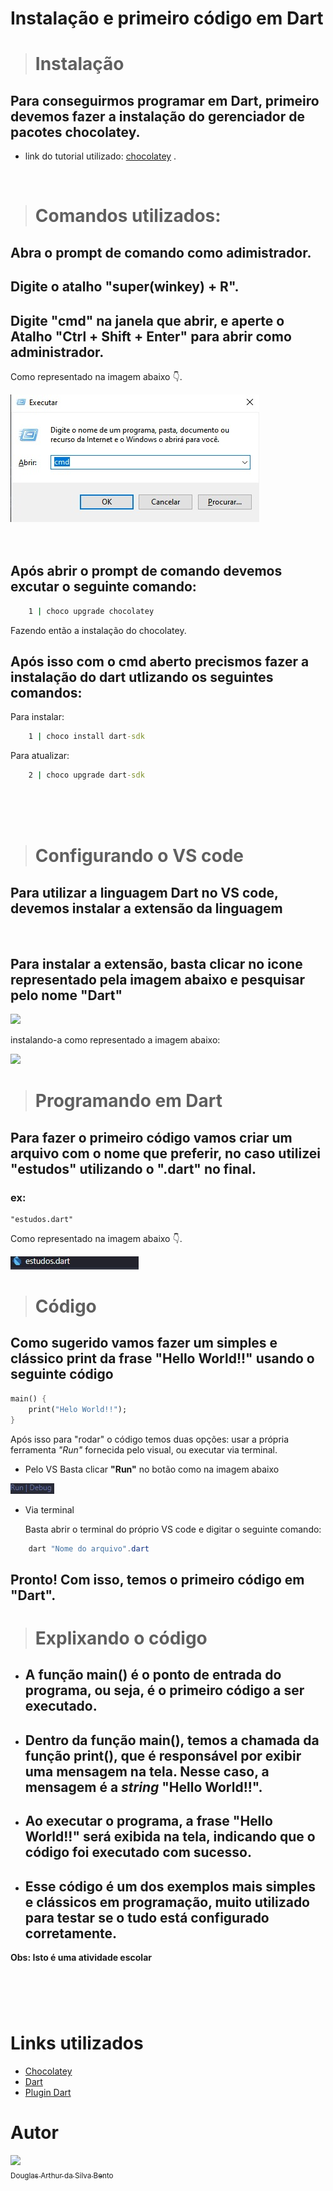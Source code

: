 # Instalação e primeiro código em Dart

> # Instalação

## Para conseguirmos programar em Dart, primeiro devemos fazer a instalação do gerenciador de pacotes chocolatey.

- link do tutorial utilizado: <html> <a taget="_blank" href="https://docs.chocolatey.org/en-us/choco/setup#more-install-options">chocolatey</a> </html>.

<html>
<br/>
</html>

># Comandos utilizados:

## Abra o prompt de comando como adimistrador.
## Digite o atalho "super(winkey) + R".
## Digite "cmd" na janela que abrir, e aperte o Atalho "Ctrl + Shift + Enter" para abrir como administrador.
Como representado na imagem abaixo 👇.

<html>
    <img src="./images/cmd.jpeg">
</html>

<html>
<br/>
<br/>
<br/>
</html>

## Após abrir o prompt de comando devemos excutar o seguinte comando:

```cmd
    1 | choco upgrade chocolatey
```

Fazendo então a instalação do chocolatey.

## Após isso com o cmd aberto precismos fazer a instalação do dart utlizando os seguintes comandos:

Para instalar:

```cmd
    1 | choco install dart-sdk
```

Para atualizar:

```cmd
    2 | choco upgrade dart-sdk
```

<html>
<br/>
<br/>
<br/>
</html>

> # Configurando o VS code

## Para utilizar a linguagem Dart no VS code, devemos instalar a extensão da linguagem

<html>
<br/>
</html>

## Para instalar a extensão, basta clicar no icone representado pela imagem abaixo e pesquisar pelo nome **"Dart"**

<html>
    <img src="./images/icon extensão.jpeg">
</html>

instalando-a como representado a imagem abaixo:

<html>
    <img src="./images/tela extensão.jpeg">
    
</html>

<html>
<br/>
</html>

> # Programando em Dart

## Para fazer o primeiro código vamos criar um arquivo com o nome que preferir, no caso utilizei "estudos" utilizando o ".dart" no final.
### ex:
    "estudos.dart"

Como representado na imagem abaixo 👇.

<html>
    <img src="./images/arquivo.jpeg">
    
</html>

># Código

## Como sugerido vamos fazer um simples e clássico print da frase **"Hello World!!"** usando o seguinte código

```dart
main() {
    print("Helo World!!");
}

```

Após isso para "rodar" o código temos duas opções: usar a própria ferramenta _"Run"_ fornecida pelo visual, ou executar via terminal.

- Pelo VS
  Basta clicar **"Run"** no botão como na imagem abaixo

<html>
    <img src="./images/run.jpeg">
    
</html>

<html>
<br/>
</html>

- Via terminal

  Basta abrir o terminal do próprio VS code e digitar o seguinte comando:

```powershell
    dart "Nome do arquivo".dart
```

## Pronto! Com isso, temos o primeiro código em **"Dart"**.
#
># Explixando o código

- ## A função **main()** é o ponto de entrada do programa, ou seja, é o primeiro código a ser executado.

- ## Dentro da função **main()**, temos a chamada da função **print()**, que é responsável por exibir uma mensagem na tela. Nesse caso, a mensagem é a *string* **"Hello World!!"**.

- ## Ao executar o programa, a frase **"Hello World!!"** será exibida na tela, indicando que o código foi executado com **sucesso**.

- ## Esse código é um dos exemplos mais simples e clássicos em programação, muito utilizado para testar se o tudo está configurado corretamente.

**Obs: Isto é uma atividade escolar**
#
<html>
<br/>
<br/>
</html>

# Links utilizados

- <a taget="_blank" href="https://docs.chocolatey.org/en-us/choco/setup#more-install-options"> Chocolatey </a>
- <a taget="_blank" href="https://dart.dev/get-dart"> Dart </a>
- <a taget="_blank" href="https://dart.dev/tools/vs-code" > Plugin Dart </a>



# Autor

[<img src="https://avatars.githubusercontent.com/u/106849298?s=400&u=32da81625b4d70bc25578e099fce392b77b75634&v=4" width=115><br><sub>Douglas Arthur da Silva Bento</sub>](https://github.com/douglasarthurr)
